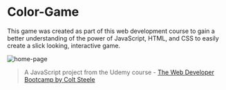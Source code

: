 # Color-Game
This game was created as part of this web development course to gain a better understanding of the power of JavaScript, HTML, and CSS to easily create a slick looking, interactive game. 

![home-page](home-page.png)

> A JavaScript project from the Udemy course - [The Web Developer Bootcamp by Colt Steele](https://www.udemy.com/the-web-developer-bootcamp/)



